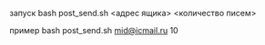 запуск bash post_send.sh <адрес ящика> <количество писем>

пример bash post_send.sh mid@icmail.ru 10
